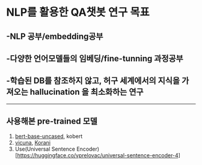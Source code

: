 # NLP를 활용한 QA챗봇 연구 목표
## -NLP 공부/embedding공부
## -다양한 언어모델들의 임베딩/fine-tunning 과정공부
## -학습된 DB를 참조하지 않고, 허구 세계에서의 지식을 가져오는 hallucination 을 최소화하는 연구
-----------------
## 사용해본 pre-trained 모델
1. [bert-base-uncased](https://huggingface.co/bert-base-uncased), kobert
2. [vicuna](https://huggingface.co/lmsys/vicuna-13b-v1.5-16k), [Korani](https://huggingface.co/KRAFTON/KORani-v3-13B)
3. Use(Universal Sentence Encoder)[https://huggingface.co/vprelovac/universal-sentence-encoder-4]
